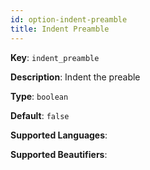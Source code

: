 ```yaml
---
id: option-indent-preamble
title: Indent Preamble
---
```

**Key**: `indent_preamble`

**Description**: Indent the preable

**Type**: `boolean`

**Default**: `false`

**Supported Languages**: 

**Supported Beautifiers**: 
